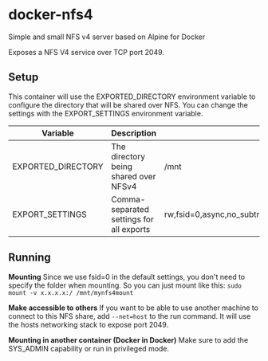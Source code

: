# docker-nfs4
Simple and small NFS v4 server based on Alpine for Docker

Exposes a NFS V4 service over TCP port 2049.

## Setup
This container will use the EXPORTED_DIRECTORY environment variable to configure the directory that will be shared over NFS.
You can change the settings with the EXPORT_SETTINGS environment variable.

| Variable           | Description                                                | Default                                         |
|--------------------|------------------------------------------------------------|-------------------------------------------------|
| EXPORTED_DIRECTORY | The directory being shared over NFSv4                      | /mnt                                            |
| EXPORT_SETTINGS    | Comma-separated settings for all exports                   | rw,fsid=0,async,no_subtree_check,no_auth_nlm,insecure,no_root_squash |

## Running

**Mounting**
Since we use fsid=0 in the default settings, you don't need to specify the folder when mounting. So you can just mount like this: `sudo mount -v x.x.x.x:/ /mnt/mynfs4mount`


**Make accessible to others**
If you want to be able to use another machine to connect to this NFS share, add `--net=host` to the run command. It will use the hosts networking stack to expose port 2049.

**Mounting in another container (Docker in Docker)**
Make sure to add the SYS_ADMIN capability or run in privileged mode.
